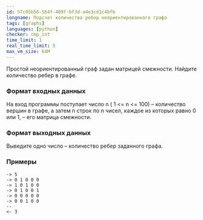 ```yaml
---
id: 57c05b56-564f-409f-bf3d-a4e3cd1c4bfb
longname: Подсчет количества ребер неориентированного графа
tags: [graphs]
languages: [python]
checker: cmp_int
time_limit: 1
real_time_limit: 5
max_vm_size: 64M
---
```


Простой неориентированный граф задан матрицей смежности. Найдите количество ребер в графе.

### Формат входных данных

На вход программы поступает число n ( 1 <= n <= 100) – количество вершин в графе, а затем n строк по n чисел, каждое из которых равно 0 или 1, – его матрица смежности.

### Формат выходных данных

Выведите одно число – количество ребер заданного графа.

### Примеры

```
-> 5
-> 0 1 0 0 0
-> 1 0 1 0 0
-> 0 1 0 0 1
-> 0 0 0 0 0
-> 0 0 1 0 0
--
<- 3
```
